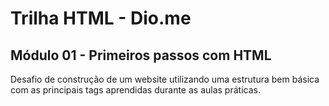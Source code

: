 # Trilha HTML - Dio.me
## Módulo 01 - Primeiros passos com HTML
Desafio de construção de um website utilizando uma estrutura bem básica com as principais tags aprendidas durante as aulas práticas.
